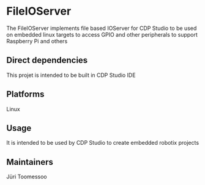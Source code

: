 FileIOServer
====
The FileIOServer implements file based IOServer for CDP Studio to be used on embedded linux targets to access GPIO and other peripherals to support Raspberry Pi and others

Direct dependencies
----
This projet is intended to be built in CDP Studio IDE

Platforms
----
Linux

Usage
----
It is intended to be used by CDP Studio to create embedded robotix projects

Maintainers
----
Jüri Toomessoo

